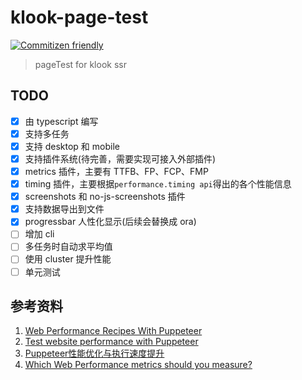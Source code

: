 # klook-page-test

[![Commitizen friendly](https://img.shields.io/badge/commitizen-friendly-brightgreen.svg)](http://commitizen.github.io/cz-cli/)

> pageTest for klook ssr

## TODO

- [x] 由 typescript 编写
- [x] 支持多任务
- [x] 支持 desktop 和 mobile
- [x] 支持插件系统(待完善，需要实现可接入外部插件)
- [x] metrics 插件，主要有 TTFB、FP、FCP、FMP
- [x] timing 插件，主要根据```performance.timing api```得出的各个性能信息
- [x] screenshots 和 no-js-screenshots 插件
- [x] 支持数据导出到文件
- [x] progressbar 人性化显示(后续会替换成 ora)
- [ ] 增加 cli
- [ ] 多任务时自动求平均值
- [ ] 使用 cluster 提升性能
- [ ] 单元测试

## 参考资料

1. [Web Performance Recipes With Puppeteer](https://addyosmani.com/blog/puppeteer-recipes/#performance-observer-lcp)
2. [Test website performance with Puppeteer](https://michaljanaszek.com/blog/test-website-performance-with-puppeteer/#firstMeaningfulPaint)
3. [Puppeteer性能优化与执行速度提升](https://juejin.im/post/6844903849086582798)
4. [Which Web Performance metrics should you measure?](https://perfbeacon.com/blog/which-web-performance-metrics-should-i-measure/)
